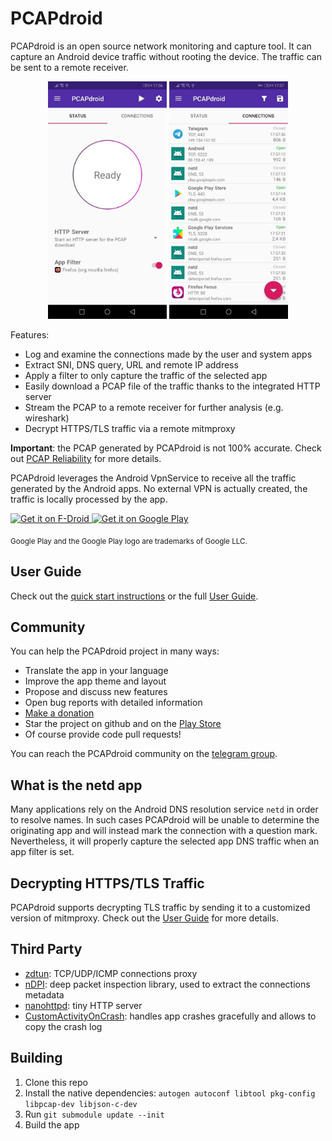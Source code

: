 # PCAPdroid

PCAPdroid is an open source network monitoring and capture tool. It can capture an Android device traffic without rooting the device. The traffic can be sent to a remote receiver.

<p align="center">
<img src="https://raw.githubusercontent.com/emanuele-f/PCAPdroid/master/fastlane/metadata/android/en-US/images/phoneScreenshots/1.jpg" width="190" />
<img src="https://raw.githubusercontent.com/emanuele-f/PCAPdroid/master/fastlane/metadata/android/en-US/images/phoneScreenshots/2.jpg" width="190" />
</p>

Features:

- Log and examine the connections made by the user and system apps
- Extract SNI, DNS query, URL and remote IP address
- Apply a filter to only capture the traffic of the selected app
- Easily download a PCAP file of the traffic thanks to the integrated HTTP server
- Stream the PCAP to a remote receiver for further analysis (e.g. wireshark)
- Decrypt HTTPS/TLS traffic via a remote mitmproxy

**Important**: the PCAP generated by PCAPdroid is not 100% accurate. Check out [PCAP Reliability](https://emanuele-f.github.io/PCAPdroid/quick_start#14-pcap-reliability) for more details.

PCAPdroid leverages the Android VpnService to receive all the traffic generated by the Android apps. No external VPN is actually created, the traffic is locally processed by the app.

<a href="https://f-droid.org/packages/com.emanuelef.remote_capture">
    <img src="https://fdroid.gitlab.io/artwork/badge/get-it-on.png"
    alt="Get it on F-Droid"
    height="80">
</a> <a href='https://play.google.com/store/apps/details?id=com.emanuelef.remote_capture'><img height="80" alt='Get it on Google Play' src='https://play.google.com/intl/en_us/badges/static/images/badges/en_badge_web_generic.png'/></a>

<sub>Google Play and the Google Play logo are trademarks of Google LLC.</sub>

## User Guide

Check out the [quick start instructions](https://emanuele-f.github.io/PCAPdroid/quick_start) or the full [User Guide](https://emanuele-f.github.io/PCAPdroid).

## Community

You can help the PCAPdroid project in many ways:

- Translate the app in your language
- Improve the app theme and layout
- Propose and discuss new features
- Open bug reports with detailed information
- [Make a donation](https://emanuele-f.github.io/PCAPdroid/donate)
- Star the project on github and on the [Play Store](https://play.google.com/store/apps/details?id=com.emanuelef.remote_capture)
- Of course provide code pull requests!

You can reach the PCAPdroid community on the [telegram group](https://t.me/PCAPdroid).

## What is the netd app

Many applications rely on the Android DNS resolution service `netd` in order to resolve names. In such cases PCAPdroid will be unable to determine the originating app and will instead mark the connection with a question mark. Nevertheless, it will properly capture the selected app DNS traffic when an app filter is set.

## Decrypting HTTPS/TLS Traffic

PCAPdroid supports decrypting TLS traffic by sending it to a customized version of mitmproxy. Check out the [User Guide](https://emanuele-f.github.io/PCAPdroid/tls_decryption) for more details.

## Third Party

- [zdtun](https://github.com/emanuele-f/zdtun): TCP/UDP/ICMP connections proxy
- [nDPI](https://github.com/ntop/nDPI): deep packet inspection library, used to extract the connections metadata
- [nanohttpd](https://github.com/NanoHttpd/nanohttpd): tiny HTTP server
- [CustomActivityOnCrash](https://github.com/Ereza/CustomActivityOnCrash): handles app crashes gracefully and allows to copy the crash log

## Building

1. Clone this repo
2. Install the native dependencies: `autogen autoconf libtool pkg-config libpcap-dev libjson-c-dev`
3. Run `git submodule update --init`
4. Build the app
